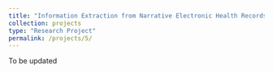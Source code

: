 ```yaml
---
title: "Information Extraction from Narrative Electronic Health Records using Semi-supervised Learning"
collection: projects
type: "Research Project"
permalink: /projects/5/
---
```


To be updated
